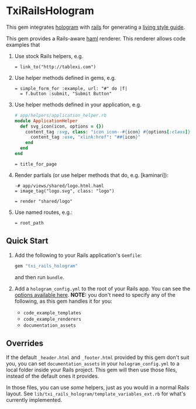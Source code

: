 # TxiRailsHologram

This gem integrates [hologram](https://github.com/trulia/hologram) with [rails](https://github.com/rails/rails) for generating a [living style guide](http://alistapart.com/article/creating-style-guides).

This gem provides a Rails-aware [haml](http://haml.info/) renderer. This renderer allows code examples that

1. Use stock Rails helpers, e.g.

    ```haml
    = link_to("http://tablexi.com")
    ```

2. Use helper methods defined in gems, e.g.

    ```haml
    = simple_form_for :example, url: "#" do |f|
      = f.button :submit, "Submit Button"
    ```

3. Use helper methods defined in your application, e.g.

    ```ruby
    # app/helpers/application_helper.rb
    module ApplicationHelper
      def svg_icon(icon, options = {})
        content_tag :svg, class: "icon icon--#{icon} #{options[:class]}", viewBox: "0 0 100 100" do
          content_tag :use, "xlink:href": "##{icon}"
        end
      end
    end
    ```

    ```haml
    = title_for_page
    ```

4. Render partials (or use helper methods that do, e.g. [kaminari]):

    ```haml
    -# app/views/shared/logo.html.haml
    = image_tag("logo.svg", class: "logo")
    ```

    ```haml
    = render "shared/logo"
    ```

5. Use named routes, e.g.:

    ```haml
    = root_path
    ```

## Quick Start

1. Add the following to your Rails application's `Gemfile`:

    ```ruby
    gem "txi_rails_hologram"
    ```

    and then run  `bundle`.

2. Add a `hologram_config.yml` to the root of your Rails app. You can see the [options available here](https://github.com/trulia/hologram#creating-a-yaml-config-file). **NOTE:** you don't need to specify any of the following, as this gem handles it for you:

    - `code_example_templates`
    - `code_example_renderers`
    - `documentation_assets`

## Overrides

If the default `_header.html` and `_footer.html` provided by this gem don't suit you, you can set `documentation_assets` in your `hologram_config.yml` to a local folder inside your Rails project. This gem will then use those files, instead of the default ones it provides.

In those files, you can use _some_ helpers, just as you would in a normal Rails layout. See `lib/txi_rails_hologram/template_variables_ext.rb` for what's currently implemented.
